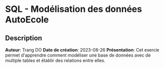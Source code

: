 # SQL - Modélisation des données AutoEcole

## Description
__Auteur__: Trang DO
__Date de création__: 2023-08-26
__Présentation__: Cet exercie permet d'apprendre comment modéliser une base de données avec de multiple tables et établir des relations entre elles.
